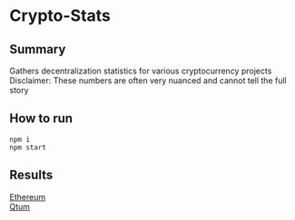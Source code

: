 # Crypto-Stats
## Summary
Gathers decentralization statistics for various cryptocurrency projects<br/>
Disclaimer: These numbers are often very nuanced and cannot tell the full story<br/>

## How to run
`npm i`<br/>
`npm start`<br/>

## Results
[Ethereum](results/ethereum.results.md)<br/>
[Qtum](results/qtum.results.md)<br/>
